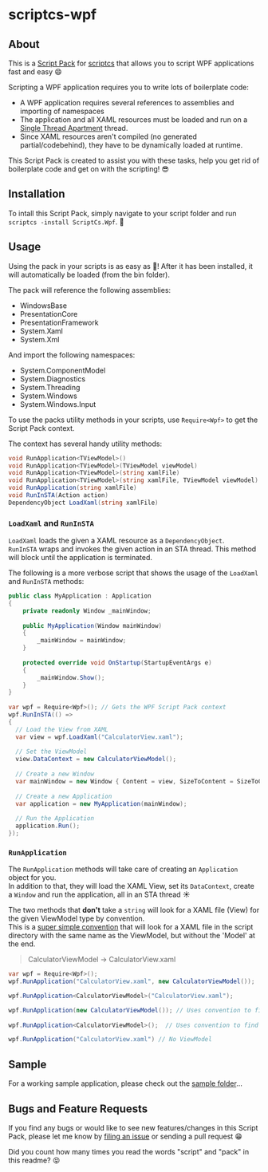 scriptcs-wpf
============

## About

This is a [Script Pack](https://github.com/scriptcs/scriptcs/wiki/Script-Packs) 
for [scriptcs](https://github.com/scriptcs/scriptcs) that allows you to script 
WPF applications fast and easy :smile:

Scripting a WPF application requires you to write lots of boilerplate code:
 - A WPF application requires several references to assemblies and importing of namespaces
 - The application and all XAML resources must be loaded and run on a [Single Thread Apartment](http://msdn.microsoft.com/en-us/library/windows/desktop/ms680112.aspx) thread.
 - Since XAML resources aren't compiled (no generated partial/codebehind), they have to be dynamically loaded at runtime.

This Script Pack is created to assist you with these tasks, help you get rid of boilerplate code and get on with the scripting! :sunglasses:

## Installation
To intall this Script Pack, simply navigate to your script folder and run `scriptcs -install ScriptCs.Wpf`. :metal:

## Usage
Using the pack in your scripts is as easy as :cake:! After it has been installed, it will automatically be loaded (from the bin folder).

The pack will reference the following assemblies:
 - WindowsBase
 - PresentationCore
 - PresentationFramework
 - System.Xaml
 - System.Xml

And import the following namespaces:
 - System.ComponentModel
 - System.Diagnostics
 - System.Threading
 - System.Windows
 - System.Windows.Input

To use the packs utility methods in your scripts, use `Require<Wpf>` to get the Script Pack context.

The context has several handy utility methods:

```csharp
void RunApplication<TViewModel>()
void RunApplication<TViewModel>(TViewModel viewModel)
void RunApplication<TViewModel>(string xamlFile)
void RunApplication<TViewModel>(string xamlFile, TViewModel viewModel)
void RunApplication(string xamlFile)
void RunInSTA(Action action)
DependencyObject LoadXaml(string xamlFile)
```

### `LoadXaml` and `RunInSTA`

`LoadXaml` loads the given a XAML resource as a `DependencyObject`.  
`RunInSTA` wraps and invokes the given action in an STA thread. This method will block until the application is terminated. 

The following is a more verbose script that shows the usage of the `LoadXaml` and `RunInSTA` methods:

```csharp
public class MyApplication : Application
{
    private readonly Window _mainWindow;
 
    public MyApplication(Window mainWindow)
    {
        _mainWindow = mainWindow;
    }
 
    protected override void OnStartup(StartupEventArgs e)
    {
        _mainWindow.Show();
    }
}
 
var wpf = Require<Wpf>(); // Gets the WPF Script Pack context
wpf.RunInSTA(() =>
{
  // Load the View from XAML
  var view = wpf.LoadXaml("CalculatorView.xaml");
  
  // Set the ViewModel
  view.DataContext = new CalculatorViewModel();
 
  // Create a new Window
  var mainWindow = new Window { Content = view, SizeToContent = SizeToContent.WidthAndHeight };
  
  // Create a new Application
  var application = new MyApplication(mainWindow);
  
  // Run the Application
  application.Run();
});
```

### `RunApplication`

The `RunApplication` methods will take care of creating an `Application` object for you.  
In addition to that, they will load the XAML View, set its `DataContext`, create a `Window` and run the application, 
all in an STA thread :sunny:

The two methods that **don't** take a `string` will look for a XAML file (View) for the given ViewModel type by convention.  
This is a [super simple convention](https://github.com/khellang/scriptcs-wpf/blob/master/ScriptCs.Wpf/Wpf.cs#L69) that will look for a XAML file in the script directory with the same name as the ViewModel, but without the 'Model' at the end.
> CalculatorViewModel -> CalculatorView.xaml

```csharp
var wpf = Require<Wpf>();
wpf.RunApplication("CalculatorView.xaml", new CalculatorViewModel());

wpf.RunApplication<CalculatorViewModel>("CalculatorView.xaml");

wpf.RunApplication(new CalculatorViewModel()); // Uses convention to find View for ViewModel
 
wpf.RunApplication<CalculatorViewModel>();  // Uses convention to find View for ViewModel

wpf.RunApplication("CalculatorView.xaml") // No ViewModel
```

## Sample

For a working sample application, please check out the [sample folder](https://github.com/khellang/scriptcs-wpf/tree/master/sample)...

## Bugs and Feature Requests
If you find any bugs or would like to see new features/changes in this Script Pack, 
please let me know by [filing an issue](https://github.com/khellang/scriptcs-wpf/issues/new) or sending a pull request :grin:  


Did you count how many times you read the words "script" and "pack" in this readme? :stuck_out_tongue_closed_eyes:
